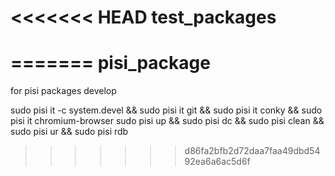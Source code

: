 <<<<<<< HEAD
test_packages
=============
=======
pisi_package
============

for pisi packages develop

 sudo pisi it -c system.devel && sudo pisi it git && sudo pisi it conky && sudo pisi it chromium-browser
 sudo pisi up && sudo pisi dc && sudo pisi clean && sudo pisi ur && sudo pisi rdb
>>>>>>> d86fa2bfb2d72daa7faa49dbd5492ea6a6ac5d6f
